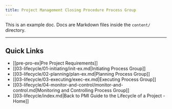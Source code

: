 ```yaml
---
title: Project Management Closing Procedure Process Group
---
```

This is an example doc. Docs are Markdown files inside the `content/` directory.

---
## Quick Links
- [[pre-pro-ex|Pre Project Requirements]]
- [[03-lifecycle/01-initiating/init-ex.md|Initiating Process Group]]
- [[03-lifecycle/02-planning/plan-ex.md|Planning Process Group]]
- [[03-lifecycle/03-executing/exec-ex.md|Executing Process Group]]
- [[03-lifecycle/04-monitor-and-control/monitor-and-control.md|Monitoring and Controlling Process Group]]
- [[03-lifecycle/index.md|Back to PMI Guide to the Lifecycle of a Project - Home]]